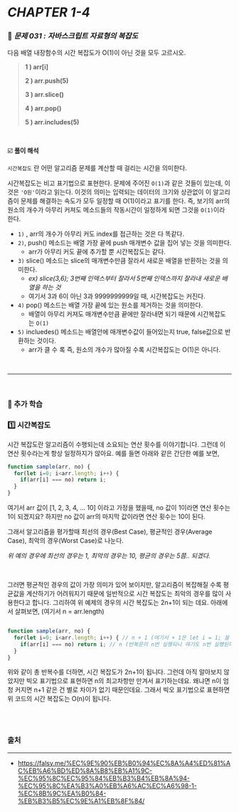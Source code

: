 # _CHAPTER 1-4_

###  :pencil: ​_문제 031 :  자바스크립트 자료형의 복잡도_

다음 배열 내장함수의 시간 복잡도가 O(1)이 아닌 것을 모두 고르시오.

> **1 ) arr[i]**
>
> **2 ) arr.push(5)**
>
> **3 ) arr.slice()**
>
> **4 ) arr.pop()**
>
> **5 ) arr.includes(5)**

<br>

:ballot_box_with_check: **풀이 해석**

`시간복잡도` 란 어떤 알고리즘 문제를 계산할 때 걸리는 시간을 의미한다.

시간복잡도는 비고 표기법으로 표현한다. 문제에 주어진 `O(1)`과 같은 것들이 있는데, 이것은 `'O원'`이라고 읽는다. 이것의 의미는 입력되는 데이터의 크기와 상관없이 이 알고리즘이 문제를 해결하는 속도가 모두 일정할 때 O(1)이라고 표기를 한다. 즉, 보기의 arr의 원소의 개수가 아무리 커져도 메소드들의 작동시간이 일정하게 되면 그것을 `O(1)`이라 한다.

- `1)` , arr의 개수가 아무리 커도 index를 접근하는 것은 다 똑같다.
- `2)`, push() 메소드는 배열 가장 끝에 push 매개변수 값을 집어 넣는 것을 의미한다.
  - arr가 아무리 커도 끝에 추가할 뿐 시간복잡도는 같다.
- `3)` slice() 메소드는 slice의 매개변수만큼 잘라서 새로운 배열을 반환하는 것을 의미한다.
  - _ex) slice(3,6); 3번째 인덱스부터 잘라서 5번째 인덱스까지 잘라내 새로운 배열을 하는 것_
  - 여기서 3과 6이 아닌 3과 9999999999일 때, 시간복잡도는 커진다.
- `4)` pop() 메소드는 배열 가장 끝에 있는 원소를 제거하는 것을 의미한다.
  - 배열이 아무리 커져도 매개변수만큼 끝에만 잘라내면 되기 때문에 시간복잡도는 `O(1)`
- `5)` incluedes() 메소드는 배열안에 매개변수값이 들어있는지 true, false값으로 반환하는 것이다.
  - arr가 클 수 록 즉, 원소의 개수가 많아질 수록 시간복잡도는 O(1)은 아니다.

<br>

---

<br>

### :diamond_shape_with_a_dot_inside: 추가 학습

### :one: 시간복잡도

시간 복잡도란 알고리즘이 수행되는데 소요되는 연산 횟수를 이야기합니다. 그런데 이 연산 횟수라는게 항상 일정하지가 않아요. 예를 들면 아래와 같은 간단한 예를 보면,

```javascript
function sample(arr, no) {
  for(let i=0; i<arr.length; i++) {
    if(arr[i] === no) return i;
  }
}
```

여기서 arr 값이 [1, 2, 3, 4, … 10] 이라고 가정을 했을때, no 값이 1이라면 연산 횟수는 1이 되겠지요? 하지만 no 값이 arr의 마지막 값이라면 연산 횟수는 10이 된다. 

그래서 알고리즘을 평가할때 최선의 경우(Best Case), 평균적인 경우(Average Case), 최악의 경우(Worst Case)로 나눈다.

_위 예의 경우에 최선의 경우는 1, 최악의 경우는 10, 평균의 경우는 5쯤.. 되겠다._

<br>

그러면 평균적인 경우의 값이 가장 의미가 있어 보이지만, 알고리즘이 복잡해질 수록 평균값을 계산하기가 어려워지기 때문에 일반적으로 시간 복잡도는 최악의 경우를 많이 사용한다고 합니다.
그리하여 위 예제의 경우의 시간 복잡도는 2n+1이 되는 데요. 아래에서 살펴보면,
(여기서 n = arr.length)

```javascript

function sample(arr, no) {
  for(let i=0; i<arr.length; i++) { // n + 1 (여기서 + 1은 let i = 1; 을 1번 실행하기 때문입니다.)
    if(arr[i] === no) return i; // n (반복문이 n번 실행되니 여기도 n번 실행된다.)
  }
}
```

위와 같이 총 반복수를 더하면, 시간 복잡도가 2n+1이 됩니다. 그런데 아직 알아보지 않았지만 빅오 표기법으로 표현하면 n의 최고차항만 만겨서 표기하는데요. 왜냐면 n이 엄청 커지면 n+1 같은 건 별로 차이가 없기 때문인데요. 그래서 빅오 표기법으로 표현하면 위 코드의 시간 복잡도는 O(n)이 됩니다.

<br>

<br>

### 출처

---

- https://falsy.me/%EC%9E%90%EB%B0%94%EC%8A%A4%ED%81%AC%EB%A6%BD%ED%8A%B8%EB%A1%9C-%EC%95%8C%EC%95%84%EB%B3%B4%EB%8A%94-%EC%95%8C%EA%B3%A0%EB%A6%AC%EC%A6%98-1-%EC%8B%9C%EA%B0%84-%EB%B3%B5%EC%9E%A1%EB%8F%84/